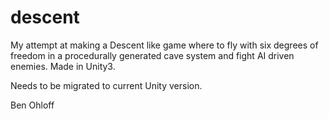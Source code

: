# descent

My attempt at making a Descent like game where to fly with six degrees of freedom in a procedurally generated cave system and fight AI driven enemies. Made in Unity3.

Needs to be migrated to current Unity version.

Ben Ohloff
